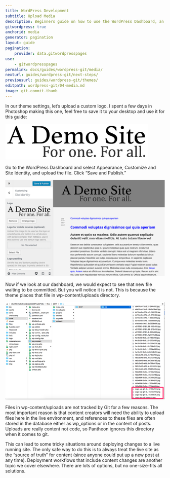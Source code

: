 ```yaml
---
title: WordPress Development
subtitle: Upload Media
description: Beginners guide on how to use the WordPress Dashboard, an FTP client, and your text editor of choice to work quickly, safely and easily on Pantheon's Git-based platform.
gitwordpress: true
anchorid: media
generator: pagination
layout: guide
pagination:
    provider: data.gitwordpresspages
use:
    - gitwordpresspages
permalink: docs/guides/wordpress-git/media/
nexturl: guides/wordpress-git/next-steps/
previousurl: guides/wordpress-git/themes/
editpath: wordpress-git/04-media.md
image: git-commit-thumb
---
```

In our theme settings, let’s upload a custom logo. I spent a few days in Photoshop making this one, feel free to save it to your desktop and use it for this guide:

![New Logo](/source/docs/assets/images/guides/git-wordpress/logo-wp-git-demo.png)

Go to the WordPress Dashboard and select Appearance, Customize and Site Identity, and upload the file. Click “Save and Publish.”

![Uploaded Logo](/source/docs/assets/images/guides/git-wordpress/logo-upload.png)

Now if we look at our dashboard, we would expect to see that new file waiting to be committed. But you will notice it is not. This is because the theme places that file in wp-content/uploads directory.

![WP-Uploads file directory](/source/docs/assets/images/guides/git-wordpress/uploads.png)

Files in wp-content/uploads  are not tracked by Git for a few reasons. The most important reason is that content creators will need the ability to upload files here in the live environment, and references to these files are often stored in the database either as wp_options or in the content of posts. Uploads are really content not code, so Pantheon ignores this directory when it comes to git.

This can lead to some tricky situations around deploying changes to a live running site. The only safe way to do this is to always treat the live site as the “source of truth” for content (since anyone could put up a new post at any time). Deployment workflows that include content changes are another topic we cover elsewhere. There are lots of options, but no one-size-fits all solutions.
